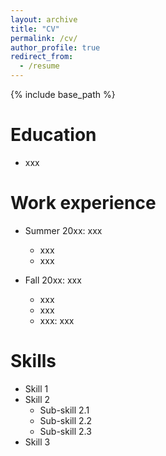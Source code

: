 ```yaml
---
layout: archive
title: "CV"
permalink: /cv/
author_profile: true
redirect_from:
  - /resume
---
```


{% include base_path %}

Education
======
* xxx

Work experience
======
* Summer 20xx: xxx
  * xxx
  * xxx

* Fall 20xx: xxx
  * xxx
  * xxx
  * xxx: xxx

Skills
======
* Skill 1
* Skill 2
  * Sub-skill 2.1
  * Sub-skill 2.2
  * Sub-skill 2.3
* Skill 3

<!-- Publications
======
  <ul>{% for post in site.publications %}
    {% include archive-single-cv.html %}
  {% endfor %}</ul>

Talks
======
  <ul>{% for post in site.talks %}
    {% include archive-single-talk-cv.html %}
  {% endfor %}</ul>

Teaching
======
  <ul>{% for post in site.teaching %}
    {% include archive-single-cv.html %}
  {% endfor %}</ul>

Service and leadership
======
* Currently signed in to 43 different slack teams -->
